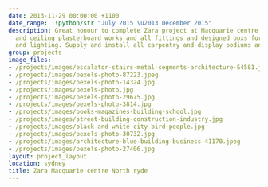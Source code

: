 ```yaml
---
date: 2013-11-29 00:00:00 +1100
date_range: !!python/str "July 2015 \u2013 December 2015"
description: Great honour to complete Zara project at Macquarie centre with all wall
  and ceiling plasterboard works and all fittings and designed boxs for aircondition
  and lighting. Supply and install all carpentry and display podiums and bulkheads.
group: projects
image_files:
- /projects/images/escalator-stairs-metal-segments-architecture-54581.jpeg
- /projects/images/pexels-photo-87223.jpeg
- /projects/images/pexels-photo-14324.jpg
- /projects/images/pexels-photo.jpg
- /projects/images/pexels-photo-29675.jpg
- /projects/images/pexels-photo-3814.jpg
- /projects/images/books-magazines-building-school.jpg
- /projects/images/street-building-construction-industry.jpg
- /projects/images/black-and-white-city-bird-people.jpg
- /projects/images/pexels-photo-30732.jpg
- /projects/images/architecture-blue-building-business-41170.jpeg
- /projects/images/pexels-photo-27406.jpg
layout: project_layout
location: sydney
title: Zara Macquarie centre North ryde
---
```

